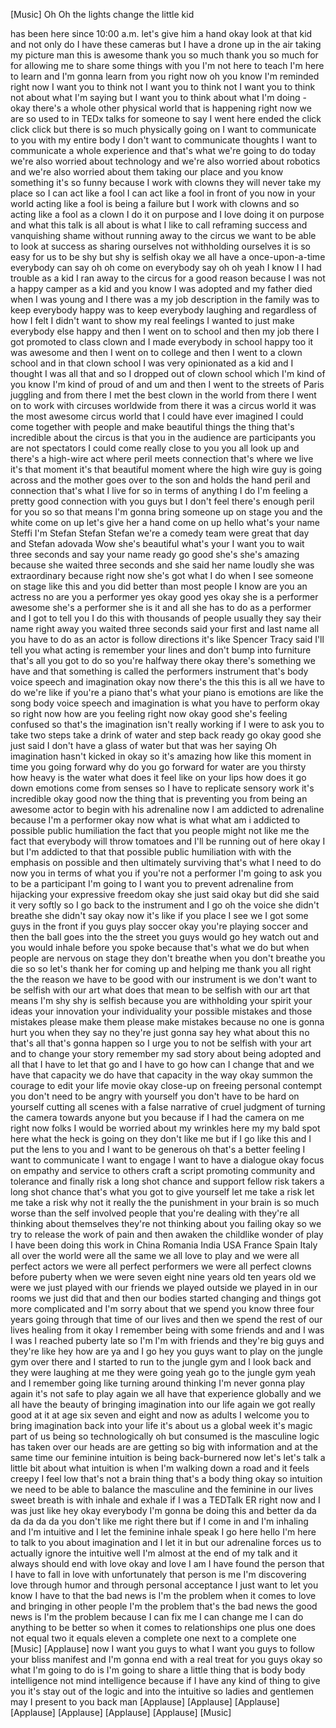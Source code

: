 
[Music]
Oh Oh the lights change the little kid

has been here since 10:00 a.m. let&#39;s
give him a hand okay look at that kid
and not only do I have these cameras but
I have a drone up in the air taking my
picture man this is awesome thank you so
much thank you so much for for allowing
me to share some things with you I&#39;m not
here to teach I&#39;m here to learn and I&#39;m
gonna learn from you right now oh you
know I&#39;m reminded right now I want you
to think not I want you to think not I
want you to think not about what I&#39;m
saying
but I want you to think about what I&#39;m
doing - okay there&#39;s a whole other
physical world that is happening right
now we are so used to in TEDx talks for
someone to say I went here ended the
click click click but there is so much
physically going on I want to
communicate to you with my entire body I
don&#39;t want to communicate thoughts I
want to communicate a whole experience
and that&#39;s what we&#39;re going to do today
we&#39;re also worried about technology and
we&#39;re also worried about robotics and
we&#39;re also worried about them taking our
place and you know something it&#39;s so
funny because I work with clowns they
will never take my place so I can act
like a fool I can act like a fool in
front of you now in your world acting
like a fool is being a failure but I
work with clowns
and so acting like a fool as a clown I
do it on purpose and I love doing it on
purpose and what this talk is all about
is what I like to call reframing success
and vanquishing shame
without running away to the circus we
want to be able to look at success as
sharing ourselves not withholding
ourselves it is so easy for us to be shy
but shy is selfish okay
we all have a once-upon-a-time everybody
can say oh oh come on everybody say oh
oh yeah I know I I had trouble as a kid
I ran away to the circus for a good
reason because I was not a happy camper
as a kid and you know I was adopted and
my father died when I was young and I
there was a my job description in the
family was to keep everybody happy was
to keep everybody laughing and
regardless of how I felt I didn&#39;t want
to show my real feelings I wanted to
just make everybody else happy and then
I went on to school and then my job
there I got promoted to class clown and
I made everybody in school happy too
it was awesome and then I went on to
college and then I went to a clown
school and in that clown school I was
very opinionated as a kid and I thought
I was all that and so I dropped out of
clown school which I&#39;m kind of you know
I&#39;m kind of proud of and um and then I
went to the streets of Paris juggling
and from there I met the best clown in
the world from there I went on to work
with circuses worldwide from there it
was a circus world it was the most
awesome circus world that I could have
ever imagined I could come together with
people and make beautiful things the
thing that&#39;s incredible about the circus
is that you in the audience are
participants you are not spectators I
could come really close to you
you all look up and there&#39;s a high-wire
act where peril meets connection that&#39;s
where we live it&#39;s that moment it&#39;s that
beautiful moment where the high wire guy
is going across and the mother goes over
to the son and holds the hand peril and
connection that&#39;s what I live for
so in terms of anything I do I&#39;m feeling
a pretty good connection with you guys
but I don&#39;t feel there&#39;s enough peril
for you so so that means I&#39;m gonna bring
someone up on stage you and the white
come on up let&#39;s give her a hand come on
up hello what&#39;s your name
Steffi I&#39;m Stefan Stefan Stefan we&#39;re a
comedy team were great that day and
Stefan adovada Wow
she&#39;s beautiful what&#39;s your I want you
to wait three seconds and say your name
ready go good she&#39;s she&#39;s amazing
because she waited three seconds and she
said her name loudly she was
extraordinary because right now she&#39;s
got what I do when I see someone on
stage like this and you did better than
most people I know are you an actress no
are you a performer yes
okay good yes okay she is a performer
awesome she&#39;s a performer she is it and
all she has to do as a performer and I
got to tell you I do this with thousands
of people usually they say their name
right away you waited three seconds said
your first and last name all you have to
do as an actor is follow directions it&#39;s
like Spencer Tracy said I&#39;ll tell you
what acting is remember your lines and
don&#39;t bump into furniture that&#39;s all you
got to do so you&#39;re halfway there okay
there&#39;s something we have and that
something is called the performers
instrument
that&#39;s body voice speech and imagination
okay now there&#39;s the this this is all we
have to do
we&#39;re like if you&#39;re a piano that&#39;s what
your piano is emotions are like the song
body voice speech and imagination is
what you have to perform okay
so right now how are you feeling right
now okay good
she&#39;s feeling confused so that&#39;s the
imagination isn&#39;t really working if I
were to ask you to take two steps take a
drink of water and step back ready go
okay good she just said I don&#39;t have a
glass of water but that was her saying
Oh imagination hasn&#39;t kicked in okay so
it&#39;s amazing how like this moment in
time you going forward why do you go
forward for water are you thirsty
how heavy is the water what does it feel
like on your lips how does it go down
emotions come from senses so I have to
replicate sensory work it&#39;s incredible
okay good now the thing that is
preventing you from being an awesome
actor to begin with his adrenaline now I
am addicted to adrenaline because I&#39;m a
performer okay now what is what what am
i addicted to possible public
humiliation the fact that you people
might not like me the fact that
everybody will throw tomatoes and I&#39;ll
be running out of here okay I but I&#39;m
addicted to that that possible public
humiliation with with the emphasis on
possible and then ultimately surviving
that&#39;s what I need to do now you in
terms of what you if you&#39;re not a
performer I&#39;m going to ask you to be a
participant I&#39;m going to I want you to
prevent adrenaline from hijacking your
expressive freedom
okay she just said okay but did she said
it very softly so I go back to the
instrument and I go oh the voice she
didn&#39;t breathe
she didn&#39;t say okay now it&#39;s like if you
place I see we I got some guys in the
front if you guys play soccer okay
you&#39;re playing soccer and then the ball
goes into the the street you guys would
go hey watch out and you would inhale
before you spoke because that&#39;s what we
do but when people are nervous on stage
they don&#39;t breathe when you don&#39;t
breathe you die so so let&#39;s thank her
for coming up and helping me thank you
all right the the reason we have to be
good with our instrument is we don&#39;t
want to be selfish with our art what
does that mean to be selfish with our
art that means I&#39;m shy shy is selfish
because you are withholding your spirit
your ideas your innovation your
individuality your possible mistakes and
those mistakes please make them please
make mistakes because no one is gonna
hurt you when they say no they&#39;re just
gonna say hey what about this no that&#39;s
all that&#39;s gonna happen so I urge you to
not be selfish with your art and to
change your story remember my sad story
about being adopted and all that I have
to let that go and I have to go how can
I change that and we have that capacity
we do have that capacity in the way okay
summon the courage to edit your life
movie okay close-up on freeing personal
contempt you don&#39;t need to be angry with
yourself you don&#39;t have to be hard on
yourself cutting all scenes with a false
narrative of cruel judgment of
turning the camera towards anyone but
you because if I had the camera on me
right now folks I would be worried about
my wrinkles here my my bald spot here
what the heck is going on they don&#39;t
like me but if I go like this and I put
the lens to you and I want to be
generous oh that&#39;s a better feeling I
want to communicate
I want to engage I want to have a
dialogue okay focus on empathy and
service to others craft a script
promoting community and tolerance and
finally risk a long shot chance and
support fellow risk takers a long shot
chance that&#39;s what you got to give
yourself let me take a risk let me take
a risk why not it really the the
punishment in your brain is so much
worse than the self involved people that
you&#39;re dealing with they&#39;re all thinking
about themselves they&#39;re not thinking
about you failing okay so we try to
release the work of pain and then awaken
the childlike wonder of play I have been
doing this work in China Romania India
USA France Spain Italy all over the
world were all the same we all love to
play and we were all perfect actors we
were all perfect performers we were all
perfect clowns before puberty when we
were seven eight nine years old ten
years old we were we just played with
our friends we played outside we played
in in our rooms we just did that and
then our bodies started changing and
things got more complicated and I&#39;m
sorry about that we spend you know three
four years going through that time of
our lives and then we spend the rest of
our lives healing from it okay I
remember being with some friends and
and I was I was I reached puberty late
so I&#39;m I&#39;m with friends and they&#39;re big
guys and they&#39;re like hey how are ya and
I go hey you guys want to play on the
jungle gym over there and I started to
run to the jungle gym and I look back
and they were laughing at me they were
going yeah go to the jungle gym
yeah and I remember going like turning
around thinking I&#39;m never gonna play
again it&#39;s not safe to play again we all
have that experience globally and we all
have the beauty of bringing imagination
into our life again we got really good
at it at age six seven and eight and now
as adults I welcome you to bring
imagination back into your life it&#39;s
about us a global week it&#39;s magic part
of us being so technologically oh but
consumed is the masculine logic has
taken over our heads are are getting so
big with information and at the same
time our feminine intuition is being
back-burnered now let&#39;s let&#39;s talk a
little bit about what intuition is when
I&#39;m walking down a road and it feels
creepy I feel low that&#39;s not a brain
thing that&#39;s a body thing okay so
intuition we need to be able to balance
the masculine and the feminine in our
lives sweet breath is with inhale and
exhale if I was a TEDTalk ER right now
and I was just like hey okay everybody
I&#39;m gonna be doing this and better da da
da da da da you don&#39;t like me right
there but if I come in and I&#39;m inhaling
and I&#39;m intuitive and I let the feminine
inhale speak I go here
hello I&#39;m here to talk to you about
imagination and I let it in
but our adrenaline forces us to actually
ignore the intuitive well I&#39;m almost at
the end of my talk and it always should
end with love okay
and love I am I have found the person
that I have to fall in love with
unfortunately that person is me I&#39;m
discovering love through humor and
through personal acceptance I just want
to let you know I have to that the bad
news is I&#39;m the problem when it comes to
love and bringing in other people I&#39;m
the problem that&#39;s the bad news the good
news is I&#39;m the problem because I can
fix me
I can change me I can do anything to be
better so when it comes to relationships
one plus one does not equal two it
equals eleven a complete one next to a
complete one
[Music]
[Applause]
now I want you guys to what I want you
guys to follow your bliss manifest and
I&#39;m gonna end with a real treat for you
guys okay so what I&#39;m going to do is I&#39;m
going to share a little thing that is
body body intelligence not mind
intelligence because if I have any kind
of thing to give you it&#39;s stay out of
the logic and into the intuitive so
ladies and gentlemen may I present to
you back man
[Applause]
[Applause]
[Applause]
[Applause]
[Applause]
[Applause]
[Applause]
[Music]
